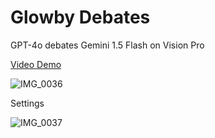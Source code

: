 # Glowby Debates

GPT-4o debates Gemini 1.5 Flash on Vision Pro

[Video Demo](https://www.youtube.com/watch?v=3S3Z_8yHXrs)

![IMG_0036](https://github.com/glowbom/glowby-debates/assets/2455891/4cf282de-dcff-41f1-bf6e-b99f5d60c779)

Settings

![IMG_0037](https://github.com/glowbom/glowby-debates/assets/2455891/b6e8b256-9f61-4aa8-9267-faca6b322819)
